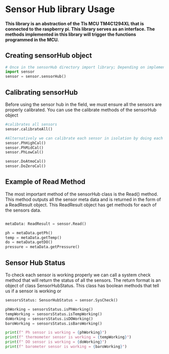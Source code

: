 # Sensor Hub library Usage

#### This library is an abstraction of the TIs MCU TM4C1294XL that is connected to the raspberry pi. This library serves as an interface. The methods implemented in this library will trigger  the functions programmed in the MCU.

## Creating sensorHub object 
```py
# Once in the sensorHub directory import library; Depending on implementation might have to change import statement
import sensor 
sensor = sensor.sensorHub()
```

## Calibrating sensorHub
Before using the sensor hub in the field, we must ensure  all the sensors are properly calibrated. You can use the calibrate methods of the sensorHub object 

```py
#calibrates all sensors 
sensor.calibrateAll()

#Alternatively we can calibrate each sensor in isolation by doing each function call independently
sensor.PhHighCal()
sensor.PhMidCal()
sensor.PhLowCal()

sensor.DoAtmoCal()
sensor.DoZeroCal()
```


## Example of Read Method 

The most important method of the sensorHub class is the Read() method. This method outputs all the sensor meta data and is returned in the form of a ReadResult object. This ReadResult object has get methods for each of the sensors data.

```py

metaData: ReadResult = sensor.Read()

ph = metaData.getPh()
temp = metaData.getTemp()
do = metaData.getDO()
pressure = metaData.getPressure()
```
## Sensor Hub Status

To check each sensor is working properly we can call a system check method that will return the status of all the sensors. The return format is an object of class SensorHubStatus. This class has boolean methods that tell us if a sensor is working or 

```py
sensorsStatus: SensorHubStatus = sensor.SysCheck()

phWorking = sensorsStatus.isPhWorking()
tempWorking = sensorsStatus.isTempWorking()
doWorking = sensorsStatus.isDOWorking()
baroWorking = sensorsStatus.isBaroWorking()

print(f" Ph sensor is working = {phWorking}")
print(f" thermometer sensor is working = {tempWorking}")
print(f" DO sensor is working = {doWorking}")
print(f" barometer sensor is working = {baroWorking}")
```

